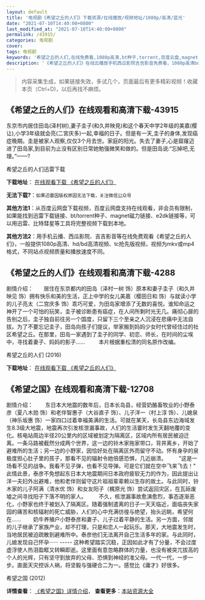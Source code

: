 ```yaml
---
layout: default
title: '电视剧《希望之丘的人们》下载资源/在线播放/视频地址/1080p/高清/蓝光'
date: "2021-07-10T14:40:00+0800"
last_modified_at: "2021-07-10T14:40:00+0800"
permalink: /43915/
categories: 电视剧
cover:
tags: 电视剧
keywords: '希望之丘的人们,在线免费看,1080p高清,bt种子,torrent,百度云盘,magnet,磁力链,迅雷下载资源'
description: '《希望之丘的人们》在线云播放手机西瓜影院吉吉影音免费看，1080p高清bd/hd未删减完整版和tc抢先枪版，mkv/mp4格式，附带bt/torrent种子、magnet/磁力链、百度云盘、网盘资源迅雷下载链接'
---
```


>内容采集生成，如果链接失效，多试几个，页面最后有更多精彩视频！收藏本页（Ctrl+D)，以后再找不麻烦。


## 《希望之丘的人们》在线观看和高清下载-43915

东京市内居住田岛(泽村树),妻子圭子(和久井映見)和这个春天中学2年级的美嘉(樱让),小学3年级就会亮(二宮庆多)一起,幸福的日子。但是有一天,圭子的身体,发现癌症晚期。圭是被家人观察,仅仅3个月去世。家庭的阳光。失去了妻子,心是窟窿迈进了田岛家,到目前为止没有区别日常她勉强微笑和做的。但是田岛说:“忘掉吧,无理。”——?


希望之丘的人们迅雷下载

**下载地址**： [在线观看下载 《希望之丘的人们》](https://www.993dy.com//vod-detail-id-8013.html) 


**无法下载?**：`如果迅雷因版权原因无法下载，关注微信公众号 `

**其他方法1**：从百度云网盘下载视频，百度云网盘支持在线观看，非会员有限制，如果能找到迅雷下载链接、bt/torrent种子、magnet磁力链接、e2dk链接等，可以用迅雷、比特彗星等工具将完整视频下载到本地。

**其他方法2**：用手机云播、西瓜影院、吉吉影音等在线免费观看《希望之丘的人们》，一般提供1080p高清、hd/bd高清视频、tc抢先版视频，视频为mkv或mp4格式，不同站点视频质量和播放速度不同。


## 《希望之丘的人们》在线观看和高清下载-4288

剧情介绍：　　居住在东京都内的田岛（泽村一树 饰）原本和妻子圭子（和久井映见 饰）拥有快乐和美的生活，正上中学的女儿美嘉（樱田日和 饰）与就读小学的儿子亮太（二宫庆多 饰）乖巧可爱，为田岛家增添了无数的喜悦。谁知命运之神开了一个可怕的玩笑，圭子被诊断患有癌症，在人间所剩时光无几。痛彻心扉的告别之后，圭子独自前往另一个国度，只留下三个至亲之人沉浸在悲痛中无法自拔。为了不要忘记圭子，田岛向孩子们提议，举家搬到妈妈少女时代曾经住过的社区希望之丘。在那里，田岛一家遇到了圭子的同学、初恋、师长，在时间的尘埃中，寻找着妻子、妈妈的影子……  　　本片根据重松清的同名原作改编。


希望之丘的人们 (2016)

**下载地址**： [在线观看下载 《希望之丘的人们》](https://www.btbtdy.me/btdy/dy6448.html) 


## 《希望之国》在线观看和高清下载-12708

剧情介绍： 　　东日本大地震的数年后，日本长岛县，经营奶酪畜牧业的小野泰彦（夏八木勋 饰）和老伴智惠子（大谷直子 饰）、儿子洋一（村上淳 饰）、儿媳泉（神乐坂惠 饰）一家四口过着幸福美满的生活。可就在某天，长岛县东边海域发生8.3级大地震，地震再次引发核泄漏事故，人们的生活霎时发生天翻地覆的变化。核电站周边半径20公里内的区域被划定为隔离区，区域内所有居民被迫迁离。一条马路被截然分成两个世界，这一边的铃木家拖家带口，背井离乡，开始了避难所的生活；另一边的小野家，因恰好处在隔离区外而留守不动。怀有身孕的泉极度担心肚子里的孩子，那看不见的辐射令她倍感恐惧，几近崩溃。 　　"这是一场看不见的战争。我看不见子弹，也看不见导弹。可是它们就在空中飞来飞去！" 此情此景，泰彦不免想起东日本大地震期间日本政府疲软无力的作为，因此提出让洋一夫妇外出避难，他和老伴则留守这片祖祖辈辈赖以生存的故土。与此同时，铃木家的儿子阿满（清水优 饰）和女友阳子（梶原光 饰）尝试返回灾区，在瓦砾废墟之间寻找阳子下落不明的家人。 　　不久，核泄漏事故愈演愈烈，事态逐渐恶化，小野家也终于被划入了隔离区。随着强制遣离的日子一天天临近，面临丧失家园的痛苦和核辐射的死亡威胁，人们的心中充满彷徨与绝望，抬头远眺，希望何在…… 　　奶牛养殖户小野泰彦和妻子、儿子过着平静的生活。另一方面，邻居的儿子继承了家族产业，却不打理，只是和恋人一起玩乐。那天，大地震发生时，当地居民被迫疏散到避难所中。泰彦他们无法离开自己生活多年的家。与此同时，儿媳发现自己怀孕······ ----- 这种希望踏实沉稳，正因如此才有了分量，不会过度虚浮使人热泪盈眶又转瞬即逝。这里面有意忽略群体的力量，也没有被突兀拔高的个人的光辉，只有坚守到放弃的父母、恐惧到神经的准父母。一代一代，一步一步。直面天灾控诉人祸，将坚毅与强硬合二为一。感觉比《庸才》好很多。


希望之国 (2012)

**详情查看**： [《希望之国》详情介绍](/movie/12708/)， **查看更多**：[本站资源大全](/movie/t/all/)

